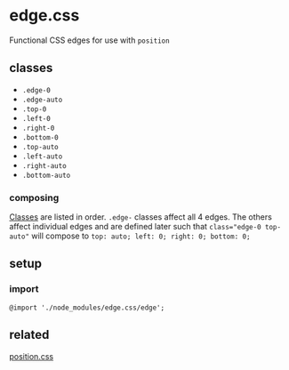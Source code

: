# edge.css

Functional CSS edges for use with `position`

## classes

- `.edge-0`
- `.edge-auto`
- `.top-0`
- `.left-0`
- `.right-0`
- `.bottom-0`
- `.top-auto`
- `.left-auto`
- `.right-auto`
- `.bottom-auto`

### composing

[Classes](#classes) are listed in order. `.edge-` classes affect all 4 edges. The others affect individual edges and are defined later such that `class="edge-0 top-auto"` will compose to `top: auto; left: 0; right: 0; bottom: 0;`

## setup

### import

```
@import './node_modules/edge.css/edge';
```

## related

[position.css](https://github.com/ryanve/position.css)
